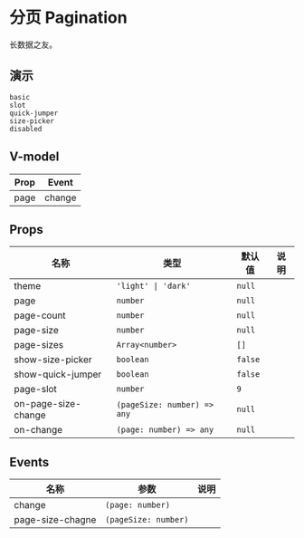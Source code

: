 # 分页 Pagination
<!--single-column-->
长数据之友。
## 演示
```demo
basic
slot
quick-jumper
size-picker
disabled
```
## V-model
|Prop|Event|
|-|-|
|page|change|

## Props
|名称|类型|默认值|说明|
|-|-|-|-|
|theme|`'light' \| 'dark'`|`null`||
|page|`number`|`null`||
|page-count|`number`|`null`||
|page-size|`number`|`null`||
|page-sizes|`Array<number>`|`[]`||
|show-size-picker|`boolean`|`false`||
|show-quick-jumper|`boolean`|`false`||
|page-slot|`number`|`9`||
|on-page-size-change|`(pageSize: number) => any`|`null`||
|on-change|`(page: number) => any`|`null`||

## Events
|名称|参数|说明|
|-|-|-|
|change|`(page: number)`||
|page-size-chagne|`(pageSize: number)`||